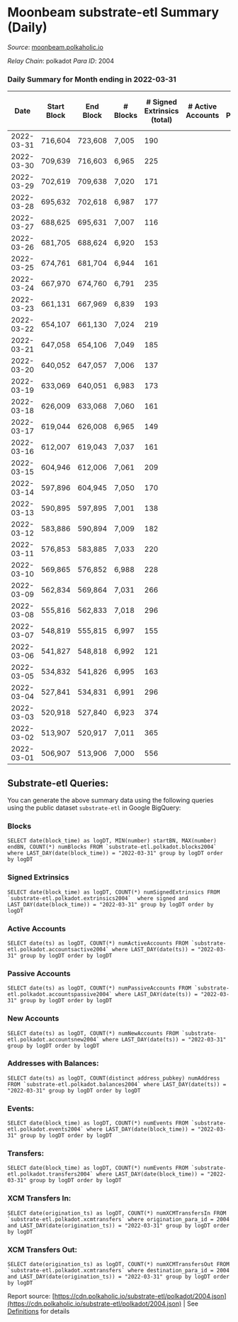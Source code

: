 # Moonbeam substrate-etl Summary (Daily)

_Source_: [moonbeam.polkaholic.io](https://moonbeam.polkaholic.io)

*Relay Chain*: polkadot
*Para ID*: 2004



### Daily Summary for Month ending in 2022-03-31


| Date | Start Block | End Block | # Blocks | # Signed Extrinsics (total) | # Active Accounts | # Passive | # New | # Addresses with Balances | # Events | # Transfers | # XCM Transfers In | # XCM Transfers Out | Issues | 
| ---- | ----------- | --------- | -------- | --------------------------- | ----------------- | --------- | ----- | ------------------------- | -------- | ----------- | ------------------ | ------------------- | ------ |
| 2022-03-31 | 716,604 | 723,608 | 7,005 | 190 |  |  |  | 207,152 | 574,915 | 12,330 ($15,711,131.07) |   |   |  |
| 2022-03-30 | 709,639 | 716,603 | 6,965 | 225 |  |  |  |  | 621,697 | 16,501 ($18,635,432.30) |   |   |  |
| 2022-03-29 | 702,619 | 709,638 | 7,020 | 171 |  |  |  |  | 676,494 | 15,915 ($39,550,929.18) |   |   |  |
| 2022-03-28 | 695,632 | 702,618 | 6,987 | 177 |  |  |  |  | 710,754 | 16,778 ($28,802,816.56) |   |   |  |
| 2022-03-27 | 688,625 | 695,631 | 7,007 | 116 |  |  |  |  | 522,829 | 11,563 ($7,993,426.40) |   |   |  |
| 2022-03-26 | 681,705 | 688,624 | 6,920 | 153 |  |  |  |  | 436,183 | 10,692 ($10,445,239.14) |   |   |  |
| 2022-03-25 | 674,761 | 681,704 | 6,944 | 161 |  |  |  |  | 541,959 | 11,989 ($19,917,776.82) |   |   |  |
| 2022-03-24 | 667,970 | 674,760 | 6,791 | 235 |  |  |  |  | 601,696 | 13,577 ($13,313,787.59) |   |   |  |
| 2022-03-23 | 661,131 | 667,969 | 6,839 | 193 |  |  |  |  | 514,250 | 10,904 ($9,988,905.86) |   |   |  |
| 2022-03-22 | 654,107 | 661,130 | 7,024 | 219 |  |  |  |  | 549,887 | 11,798 ($26,695,879.75) |   |   |  |
| 2022-03-21 | 647,058 | 654,106 | 7,049 | 185 |  |  |  |  | 596,422 | 12,436 ($24,602,316.60) |   |   |  |
| 2022-03-20 | 640,052 | 647,057 | 7,006 | 137 |  |  |  |  | 697,896 | 14,109 ($22,969,272.06) |   |   |  |
| 2022-03-19 | 633,069 | 640,051 | 6,983 | 173 |  |  |  |  | 601,476 | 14,100 ($19,458,730.76) |   |   |  |
| 2022-03-18 | 626,009 | 633,068 | 7,060 | 161 |  |  |  |  | 500,857 | 10,374 ($13,759,281.06) |   |   |  |
| 2022-03-17 | 619,044 | 626,008 | 6,965 | 149 |  |  |  |  | 507,945 | 10,892 ($16,851,812.39) |   |   |  |
| 2022-03-16 | 612,007 | 619,043 | 7,037 | 161 |  |  |  |  | 546,751 | 12,009 ($11,592,182.59) |   |   |  |
| 2022-03-15 | 604,946 | 612,006 | 7,061 | 209 |  |  |  |  | 523,453 | 11,593 ($8,096,584.46) |   |   |  |
| 2022-03-14 | 597,896 | 604,945 | 7,050 | 170 |  |  |  |  | 517,540 | 12,245 ($12,633,490.34) |   |   |  |
| 2022-03-13 | 590,895 | 597,895 | 7,001 | 138 |  |  |  |  | 475,998 | 9,797 ($13,398,656.94) |   |   |  |
| 2022-03-12 | 583,886 | 590,894 | 7,009 | 182 |  |  |  |  | 480,709 | 10,728 ($8,214,399.41) |   |   |  |
| 2022-03-11 | 576,853 | 583,885 | 7,033 | 220 |  |  |  |  | 549,758 | 14,628 ($52,242,710.06) |   |   |  |
| 2022-03-10 | 569,865 | 576,852 | 6,988 | 228 |  |  |  |  | 682,055 | 16,728 ($45,998,541.05) |   |   |  |
| 2022-03-09 | 562,834 | 569,864 | 7,031 | 266 |  |  |  |  | 547,658 | 13,968 ($17,209,206.17) |   |   |  |
| 2022-03-08 | 555,816 | 562,833 | 7,018 | 296 |  |  |  |  | 495,697 | 12,182 ($15,853,852.51) |   |   |  |
| 2022-03-07 | 548,819 | 555,815 | 6,997 | 155 |  |  |  |  | 601,243 | 15,326 ($14,457,433.11) |   |   |  |
| 2022-03-06 | 541,827 | 548,818 | 6,992 | 121 |  |  |  |  | 542,996 | 14,046 ($22,109,308.34) |   |   |  |
| 2022-03-05 | 534,832 | 541,826 | 6,995 | 163 |  |  |  |  | 564,738 | 15,683 ($13,519,308.06) |   |   |  |
| 2022-03-04 | 527,841 | 534,831 | 6,991 | 296 |  |  |  |  | 722,724 | 23,808 ($30,160,808.17) |   |   |  |
| 2022-03-03 | 520,918 | 527,840 | 6,923 | 374 |  |  |  |  | 743,026 | 23,013 ($33,236,528.96) |   |   |  |
| 2022-03-02 | 513,907 | 520,917 | 7,011 | 365 |  |  |  |  | 647,417 | 19,328 ($29,641,907.45) |   |   |  |
| 2022-03-01 | 506,907 | 513,906 | 7,000 | 556 |  |  |  |  | 609,051 | 22,017 ($17,378,406.93) |   |   |  |

## Substrate-etl Queries:
You can generate the above summary data using the following queries using the public dataset `substrate-etl` in Google BigQuery:


### Blocks
```
SELECT date(block_time) as logDT, MIN(number) startBN, MAX(number) endBN, COUNT(*) numBlocks FROM `substrate-etl.polkadot.blocks2004`  where LAST_DAY(date(block_time)) = "2022-03-31" group by logDT order by logDT
```


### Signed Extrinsics
```
SELECT date(block_time) as logDT, COUNT(*) numSignedExtrinsics FROM `substrate-etl.polkadot.extrinsics2004`  where signed and LAST_DAY(date(block_time)) = "2022-03-31" group by logDT order by logDT
```


### Active Accounts
```
SELECT date(ts) as logDT, COUNT(*) numActiveAccounts FROM `substrate-etl.polkadot.accountsactive2004` where LAST_DAY(date(ts)) = "2022-03-31" group by logDT order by logDT
```


### Passive Accounts
```
SELECT date(ts) as logDT, COUNT(*) numPassiveAccounts FROM `substrate-etl.polkadot.accountspassive2004` where LAST_DAY(date(ts)) = "2022-03-31" group by logDT order by logDT
```


### New Accounts
```
SELECT date(ts) as logDT, COUNT(*) numNewAccounts FROM `substrate-etl.polkadot.accountsnew2004` where LAST_DAY(date(ts)) = "2022-03-31" group by logDT order by logDT
```


### Addresses with Balances:
```
SELECT date(ts) as logDT, COUNT(distinct address_pubkey) numAddress FROM `substrate-etl.polkadot.balances2004` where LAST_DAY(date(ts)) = "2022-03-31" group by logDT order by logDT
```


### Events:
```
SELECT date(block_time) as logDT, COUNT(*) numEvents FROM `substrate-etl.polkadot.events2004` where LAST_DAY(date(block_time)) = "2022-03-31" group by logDT order by logDT
```


### Transfers:
```
SELECT date(block_time) as logDT, COUNT(*) numEvents FROM `substrate-etl.polkadot.transfers2004` where LAST_DAY(date(block_time)) = "2022-03-31" group by logDT order by logDT
```


### XCM Transfers In:
```
SELECT date(origination_ts) as logDT, COUNT(*) numXCMTransfersIn FROM `substrate-etl.polkadot.xcmtransfers` where origination_para_id = 2004 and LAST_DAY(date(origination_ts)) = "2022-03-31" group by logDT order by logDT
```


### XCM Transfers Out:
```
SELECT date(origination_ts) as logDT, COUNT(*) numXCMTransfersOut FROM `substrate-etl.polkadot.xcmtransfers` where destination_para_id = 2004 and LAST_DAY(date(origination_ts)) = "2022-03-31" group by logDT order by logDT
```



Report source: [https://cdn.polkaholic.io/substrate-etl/polkadot/2004.json](https://cdn.polkaholic.io/substrate-etl/polkadot/2004.json) | See [Definitions](/DEFINITIONS.md) for details
